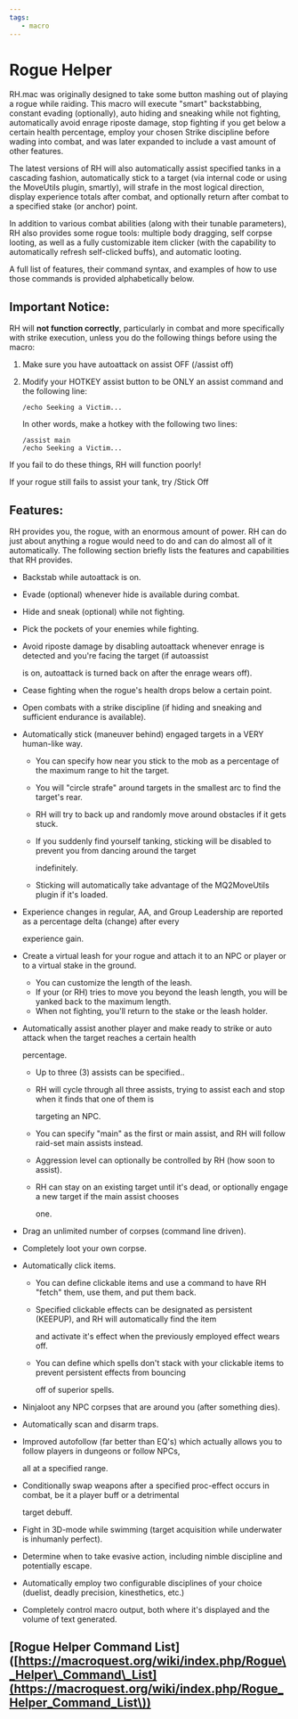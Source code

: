 ```yaml
---
tags:
   - macro
---
```

# Rogue Helper

RH.mac was originally designed to take some button mashing out of playing a rogue while raiding. This macro will execute "smart" backstabbing, constant evading (optionally), auto hiding and sneaking while not fighting, automatically avoid enrage riposte damage, stop fighting if you get below a certain health percentage, employ your chosen Strike discipline before wading into combat, and was later expanded to include a vast amount of other features.

The latest versions of RH will also automatically assist specified tanks in a cascading fashion, automatically stick to a target (via internal code or using the MoveUtils plugin, smartly\), will strafe in the most logical direction, display experience totals after combat, and optionally return after combat to a specified stake \(or anchor) point.

In addition to various combat abilities (along with their tunable parameters\), RH also provides some rogue tools: multiple body dragging, self corpse looting, as well as a fully customizable item clicker \(with the capability to automatically refresh self-clicked buffs), and automatic looting.

A full list of features, their command syntax, and examples of how to use those commands is provided alphabetically below.

## Important Notice:

RH will **not function correctly**, particularly in combat and more specifically with strike execution, unless you do the following things before using the macro:

1. Make sure you have autoattack on assist OFF (/assist off)
2. Modify your HOTKEY assist button to be ONLY an assist command and the following line:

   `/echo Seeking a Victim...`

   In other words, make a hotkey with the following two lines:

   `/assist main`  
   `/echo Seeking a Victim...`

If you fail to do these things, RH will function poorly!

If your rogue still fails to assist your tank, try /Stick Off

## Features:

RH provides you, the rogue, with an enormous amount of power. RH can do just about anything a rogue would need to do and can do almost all of it automatically. The following section briefly lists the features and capabilities that RH provides.

* Backstab while autoattack is on.
* Evade (optional) whenever hide is available during combat.
* Hide and sneak (optional) while not fighting.
* Pick the pockets of your enemies while fighting.
* Avoid riposte damage by disabling autoattack whenever enrage is detected and you're facing the target \(if autoassist

  is on, autoattack is turned back on after the enrage wears off\).

* Cease fighting when the rogue's health drops below a certain point.
* Open combats with a strike discipline (if hiding and sneaking and sufficient endurance is available).
* Automatically stick (maneuver behind) engaged targets in a VERY human-like way.
  * You can specify how near you stick to the mob as a percentage of the maximum range to hit the target.
  * You will "circle strafe" around targets in the smallest arc to find the target's rear.
  * RH will try to back up and randomly move around obstacles if it gets stuck.
  * If you suddenly find yourself tanking, sticking will be disabled to prevent you from dancing around the target

    indefinitely.

  * Sticking will automatically take advantage of the MQ2MoveUtils plugin if it's loaded.
* Experience changes in regular, AA, and Group Leadership are reported as a percentage delta (change) after every

  experience gain.

* Create a virtual leash for your rogue and attach it to an NPC or player or to a virtual stake in the ground.
  * You can customize the length of the leash.
  * If your (or RH) tries to move you beyond the leash length, you will be yanked back to the maximum length.
  * When not fighting, you'll return to the stake or the leash holder.
* Automatically assist another player and make ready to strike or auto attack when the target reaches a certain health

  percentage.

  * Up to three (3) assists can be specified..
  * RH will cycle through all three assists, trying to assist each and stop when it finds that one of them is

    targeting an NPC.

  * You can specify "main" as the first or main assist, and RH will follow raid-set main assists instead.
  * Aggression level can optionally be controlled by RH (how soon to assist).
  * RH can stay on an existing target until it's dead, or optionally engage a new target if the main assist chooses

    one.

* Drag an unlimited number of corpses (command line driven).
* Completely loot your own corpse.
* Automatically click items.
  * You can define clickable items and use a command to have RH "fetch" them, use them, and put them back.
  * Specified clickable effects can be designated as persistent (KEEPUP), and RH will automatically find the item

    and activate it's effect when the previously employed effect wears off.

  * You can define which spells don't stack with your clickable items to prevent persistent effects from bouncing

    off of superior spells.
* Ninjaloot any NPC corpses that are around you (after something dies).
* Automatically scan and disarm traps.
* Improved autofollow (far better than EQ's) which actually allows you to follow players in dungeons or follow NPCs,

  all at a specified range.

* Conditionally swap weapons after a specified proc-effect occurs in combat, be it a player buff or a detrimental

  target debuff.

* Fight in 3D-mode while swimming (target acquisition while underwater is inhumanly perfect).
* Determine when to take evasive action, including nimble discipline and potentially escape.
* Automatically employ two configurable disciplines of your choice (duelist, deadly precision, kinesthetics, etc.)
* Completely control macro output, both where it's displayed and the volume of text generated.

## [Rogue Helper Command List\]([https://macroquest.org/wiki/index.php/Rogue\_Helper\_Command\_List](https://macroquest.org/wiki/index.php/Rogue_Helper_Command_List\))


